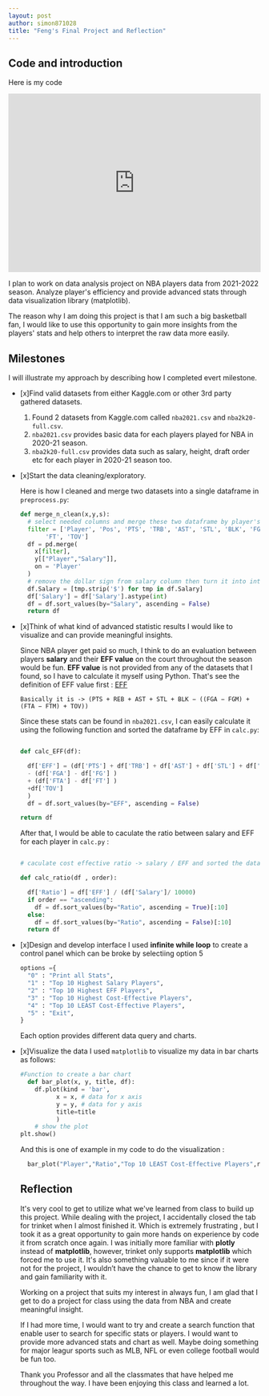 ```yaml
---
layout: post
author: simon871028
title: "Feng's Final Project and Reflection"
---
```


## Code and introduction

Here is my code

<iframe src="https://trinket.io/embed/python3/dadd6fb8d9" width="100%" height="356" frameborder="0" marginwidth="0" marginheight="0" allowfullscreen></iframe>

I plan to work on data analysis project on NBA players data from 2021-2022 season. Analyze player's efficiency and provide advanced stats through data visualization library (matplotlib).

The reason why I am doing this project is that I am such a big basketball fan, I would like to use this opportunity to gain more insights from the players' stats and help others to interpret the raw data more easily.

## Milestones
I will illustrate my approach by describing how I completed evert milestone.
- [x]Find valid datasets from either Kaggle.com or other 3rd party gathered datasets.
  1. Found 2 datasets from Kaggle.com called `nba2021.csv` and `nba2k20-full.csv`.
  2. `nba2021.csv` provides basic data for each players played for NBA in 2020-21 season.
  3. `nba2k20-full.csv` provides data such as salary, height, draft order etc for each player in 2020-21 season too.
  
- [x]Start the data cleaning/exploratory.
  
  Here is how I cleaned and merge two datasets into a single dataframe in `preprocess.py`:
  
  ```python
  def merge_n_clean(x,y,s):
    # select needed columns and merge these two dataframe by player's name
    filter = ['Player', 'Pos', 'PTS', 'TRB', 'AST', 'STL', 'BLK', 'FGA', 'FG', 'FTA',
         'FT', 'TOV']
    df = pd.merge(
      x[filter],
      y[["Player","Salary"]],
      on = 'Player'
    )
    # remove the dollar sign from salary column then turn it into interger
    df.Salary = [tmp.strip('$') for tmp in df.Salary]
    df['Salary'] = df['Salary'].astype(int)
    df = df.sort_values(by="Salary", ascending = False)
    return df
  ```
  
- [x]Think of what kind of advanced statistic results I would like to visualize and can provide meaningful insights.

  Since NBA player get paid so much, I think to do an evaluation between players **salary** and their **EFF value** on the court throughout the season would be fun.
  **EFF value** is not provided from any of the datasets that I found, so I have to calculate it myself using Python.
  That's see the definition of EFF value first : [EFF](https://en.wikipedia.org/wiki/Efficiency_(basketball))
  
  ```
  Basically it is -> (PTS + REB + AST + STL + BLK − ((FGA − FGM) + (FTA − FTM) + TOV))
  ```
  Since these stats can be found in `nba2021.csv`, I can easily calculate it using the following function and sorted the dataframe by EFF in `calc.py`:
  
  ```python
  
  def calc_EFF(df):
  
    df['EFF'] = (df['PTS'] + df['TRB'] + df['AST'] + df['STL'] + df['BLK']
    - (df['FGA'] - df['FG'] ) 
    + (df['FTA'] - df['FT'] ) 
    +df['TOV']
    )
    df = df.sort_values(by="EFF", ascending = False)
  
  return df
  ```
  
  After that, I would be able to caculate the ratio between salary and EFF for each player  in `calc.py` :
  ```python
  
  # caculate cost effective ratio -> salary / EFF and sorted the dataframe by Ratio

  def calc_ratio(df , order):
  
    df['Ratio'] = df['EFF'] / (df['Salary']/ 10000)
    if order == "ascending":
      df = df.sort_values(by="Ratio", ascending = True)[:10]
    else:
      df = df.sort_values(by="Ratio", ascending = False)[:10]
    return df  
  ```
  
  

- [x]Design and develop interface
  I used **infinite while loop** to create a control panel which can be broke by selectiing option 5
  ```python
  options ={
    "0" : "Print all Stats",
    "1" : "Top 10 Highest Salary Players",
    "2" : "Top 10 Highest EFF Players",
    "3" : "Top 10 Highest Cost-Effective Players",
    "4" : "Top 10 LEAST Cost-Effective Players",
    "5" : "Exit",
  }
  ```
  Each option provides different data query and charts.
- [x]Visualize the data
  I used `matplotlib` to visualize my data in bar charts as follows:
  ```python
  #Function to create a bar chart                
    def bar_plot(x, y, title, df):
      df.plot(kind = 'bar',
            x = x, # data for x axis
            y = y, # data for y axis
            title=title
            )
      # show the plot
  plt.show()
  ```
  And this is one of example in my code to do the visualization :
  
  ```python
    bar_plot("Player","Ratio","Top 10 LEAST Cost-Effective Players",ratio)
  ```
  
  ## Reflection
  
  It's very cool to get to utilize what we've learned from class to build up this project. While dealing with the project, I accidentally closed the tab for trinket when I almost finished it.
  Which is extremely frustrating , but I took it as a great opportunity to gain more hands on experience by code it from scratch once again. I was initially more familiar with **plotly** instead of **matplotlib**, however, trinket only supports **matplotlib** which forced me to use it. It's also something valuable to me since if it were not for the project, I wouldn’t have the chance to get to know the library and gain familiarity with it.
  
  Working on a project that suits my interest in always fun, I am glad that I get to do a project for class using the data from NBA and create meaningful insight.
  
  If I had more time, I would want to try and create a search function that enable user to search for specific stats or players. I would want to provide more advanced stats and chart as well. Maybe doing something for major leagur sports such as MLB, NFL or even college football would be fun too.
  
  Thank you Professor and all the classmates that have helped me throughout the way. I have been enjoying this class and learned a lot.
 
